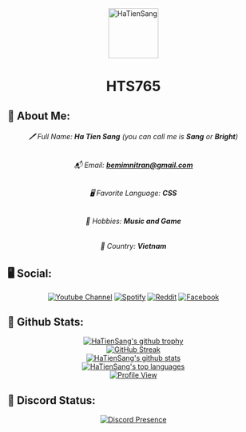 <div align="center">
  <img src="https://github.com/sang765/sang765/assets/80249864/50c9a5a7-2cad-4b79-b637-a4ceea8f353d" alt="HaTienSang" width="100">
  <h1><strong>HTS765</strong></h1>
</div>

## 💫 About Me:
<div align="center">
  <h6>🖊️ Full Name: <strong>Ha Tien Sang</strong> (you can call me is <strong>Sang</strong> or <strong>Bright</strong>)</h6>
  <h6>📬 Email: <strong><a href="https://mail.google.com/mail/?view=cm&fs=1&to=bemimnitran@gmail.com">bemimnitran@gmail.com</a></strong></h6>
  <h6>🖥️ Favorite Language: <strong>CSS</strong></h6>
  <h6>🌳 Hobbies: <strong>Music and Game</strong></h6>
  <h6>🚩 Country: <strong>Vietnam</strong></h6>
</div>

## 🖥️ Social:
<div align="center">
  <a href="https://www.youtube.com/@sang765"><img src="https://img.shields.io/badge/YouTube-%23FF0000.svg?style=for-the-badge&logo=YouTube&logoColor=white" alt="Youtube Channel"></a>
  <a href="https://open.spotify.com/user/31hnvu2mqze5abnbiz6ursanhqqu"><img src="https://img.shields.io/badge/Spotify-1ED760?style=for-the-badge&logo=spotify&logoColor=white" alt="Spotify"></a>
  <a href="https://www.reddit.com/user/TranHTS_VN"><img src="https://img.shields.io/badge/Reddit-FF4500?style=for-the-badge&logo=reddit&logoColor=white" alt="Reddit"></a>
  <a href="https://www.facebook.com/profile.php?id=61559880802111"><img src="https://img.shields.io/badge/Facebook-%231877F2.svg?style=for-the-badge&logo=Facebook&logoColor=white" alt="Facebook"></a>
</div>

## 🔗 Github Stats:
<div align="center">
  <a href="https://github.com/ryo-ma/github-profile-trophy"><img src="https://github-profile-trophy.vercel.app/?username=sang765&row=1" alt="HaTienSang's github trophy"></a>
  <br>
  <a href="https://git.io/streak-stats"><img src="https://streak-stats.demolab.com?user=sang765&theme=humoris&border_radius=5&date_format=j%2Fn%5B%2FY%5D&background=45%2CE9EBCC%2CFFFBA5" alt="GitHub Streak" /></a>
  <br>
  <a href="https://github.com/anuraghazra/github-readme-stats"><img src="https://github-readme-stats.vercel.app/api?username=sang765&theme=blue-green" alt="HaTienSang's github stats"></a>
  <br>
  <a href="https://github.com/anuraghazra/github-readme-stats"><img src="https://github-readme-stats.vercel.app/api/top-langs/?username=sang765&theme=blue-green" alt="HaTienSang's top languages"></a>
  <br>
  <a href="https://visitcount.itsvg.in"><img src="https://visitcount.itsvg.in/api?id=sang765&label=Profile%20Views&pretty=false" alt="Profile View"></a>
</div>

## 📱 Discord Status:
<div align="center">
  <a href="https://discord.com/users/926519119849869322"><img src="https://lanyard-profile-readme.vercel.app/api/926519119849869322?theme=dark&bg=091a37&animated=true&hideDiscrim=false&borderRadius=10px&idleMessage=Probably%20doing%20something%20else..." alt="Discord Presence"></a>
</div>